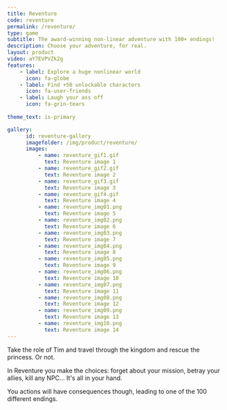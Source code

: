 ```yaml
---
title: Reventure
code: reventure
permalink: /reventure/
type: game
subtitle: The award-winning non-linear adventure with 100+ endings!
description: Choose your adventure, for real.
layout: product
video: aY7EVPVZk2g
features:
    - label: Explore a huge nonlinear world
      icon: fa-globe
    - label: Find +50 unlockable characters
      icon: fa-user-friends
    - label: Laugh your ass off
      icon: fa-grin-tears
      
theme_text: is-primary

gallery:
      id: reventure-gallery
      imagefolder: /img/product/reventure/
      images:
          - name: reventure_gif1.gif
            text: Reventure image 1
          - name: reventure_gif2.gif
            text: Reventure image 2
          - name: reventure_gif3.gif
            text: Reventure image 3 
          - name: reventure_gif4.gif
            text: Reventure image 4
          - name: reventure_img01.png
            text: Reventure image 5
          - name: reventure_img02.png
            text: Reventure image 6
          - name: reventure_img03.png
            text: Reventure image 7
          - name: reventure_img04.png
            text: Reventure image 8
          - name: reventure_img05.png
            text: Reventure image 9
          - name: reventure_img06.png
            text: Reventure image 10
          - name: reventure_img07.png
            text: Reventure image 11
          - name: reventure_img08.png
            text: Reventure image 12
          - name: reventure_img09.png
            text: Reventure image 13
          - name: reventure_img10.png
            text: Reventure image 14
---
```


Take the role of Tim and travel through the kingdom and rescue the princess. Or not.

In Reventure you make the choices: forget about your mission, betray your allies, kill any NPC... It's all in your hand.

You actions will have consequences though, leading to one of the 100 different endings.